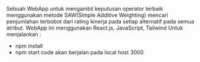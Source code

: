 Sebuah WebApp untuk mengambil keputusan operator terbaik menggunakan metode SAW(Simple Additive Weighting) mencari penjumlahan terbobot dari rating kinerja pada setiap alternatif pada semua atribut. WebApp ini menggunakan React.js, JavaScript, Tailwind
Untuk menjalankan : 
* npm install
* npm start
code akan berjalan pada local host 3000
